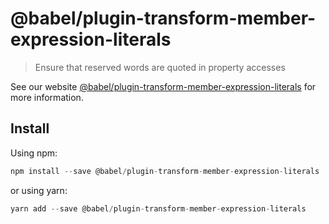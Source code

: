 # @babel/plugin-transform-member-expression-literals

> Ensure that reserved words are quoted in property accesses

See our website [@babel/plugin-transform-member-expression-literals](https://new.babeljs.io/docs/en/next/babel-plugin-transform-member-expression-literals.html) for more information.

## Install

Using npm:

```js
npm install --save @babel/plugin-transform-member-expression-literals
```

or using yarn:

```js
yarn add --save @babel/plugin-transform-member-expression-literals
```
